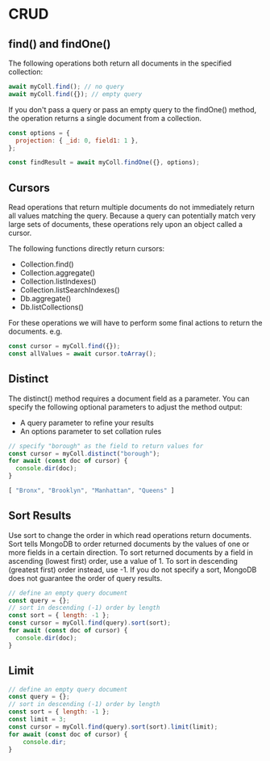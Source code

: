 # CRUD

## find() and findOne()

The following operations both return all documents in the specified collection:

```javascript
await myColl.find(); // no query
await myColl.find({}); // empty query
```

If you don't pass a query or pass an empty query to the findOne() method, the operation returns a single document from a collection.

```javascript
const options = {
  projection: { _id: 0, field1: 1 },
};

const findResult = await myColl.findOne({}, options);
```

## Cursors
Read operations that return multiple documents do not immediately return all values matching the query. Because a query can potentially match very large sets of documents, these operations rely upon an object called a cursor.

The following functions directly return cursors:
- Collection.find()
- Collection.aggregate()
- Collection.listIndexes()
- Collection.listSearchIndexes()
- Db.aggregate()
- Db.listCollections()

For these operations we will have to perform some final actions to return the documents.
e.g.   
```javascript
const cursor = myColl.find({});
const allValues = await cursor.toArray();
```

## Distinct
The distinct() method requires a document field as a parameter. You can specify the following optional parameters to adjust the method output:
- A query parameter to refine your results
- An options parameter to set collation rules

```javascript
// specify "borough" as the field to return values for
const cursor = myColl.distinct("borough");
for await (const doc of cursor) {
  console.dir(doc);
}

[ "Bronx", "Brooklyn", "Manhattan", "Queens" ]
```

## Sort Results
Use sort to change the order in which read operations return documents. Sort tells MongoDB to order returned documents by the values of one or more fields in a certain direction. To sort returned documents by a field in ascending (lowest first) order, use a value of 1. To sort in descending (greatest first) order instead, use -1. If you do not specify a sort, MongoDB does not guarantee the order of query results.

```javascript
// define an empty query document
const query = {};
// sort in descending (-1) order by length
const sort = { length: -1 };
const cursor = myColl.find(query).sort(sort);
for await (const doc of cursor) {
  console.dir(doc);
}
```

## Limit
```javascript
// define an empty query document
const query = {};
// sort in descending (-1) order by length
const sort = { length: -1 };
const limit = 3;
const cursor = myColl.find(query).sort(sort).limit(limit);
for await (const doc of cursor) {
    console.dir;
}
```